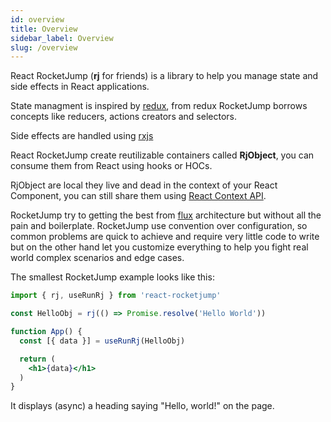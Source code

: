 ```yaml
---
id: overview
title: Overview
sidebar_label: Overview
slug: /overview
---
```


React RocketJump (**rj** for friends) is a library to help you manage state and side effects in React applications.

State managment is inspired by [redux](https://redux.js.org), from redux RocketJump borrows concepts like reducers, actions creators and selectors.

Side effects are handled using [rxjs](https://rxjs.dev)

React RocketJump create reutilizable containers called **RjObject**, you can consume them from React using hooks or HOCs.

RjObject are local they live and dead in the context of your React Component, you can still share them using [React Context API](https://reactjs.org/docs/context.html).

RocketJump try to getting the best from [flux](https://facebook.github.io/flux)
architecture but without all the pain and boilerplate.
RocketJump use convention over configuration, so common problems are quick to achieve and require very little code to write but on the other hand
let you customize everything to help you fight real world complex scenarios and edge cases.

The smallest RocketJump example looks like this:

```jsx
import { rj, useRunRj } from 'react-rocketjump'

const HelloObj = rj(() => Promise.resolve('Hello World'))

function App() {
  const [{ data }] = useRunRj(HelloObj)

  return (
    <h1>{data}</h1>
  )
}
```

It displays (async) a heading saying "Hello, world!" on the page.

